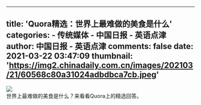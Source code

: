 
---
title: 'Quora精选：世界上最难做的美食是什么'
categories: 
    - 传统媒体
    - 中国日报 - 英语点津
author: 中国日报 - 英语点津
comments: false
date: 2021-03-22 03:47:09
thumbnail: 'https://img2.chinadaily.com.cn/images/202103/21/60568c80a31024adbdbca7cb.jpeg'
---

<div>   
<img src="https://img2.chinadaily.com.cn/images/202103/21/60568c80a31024adbdbca7cb.jpeg" referrerpolicy="no-referrer"><br>
                    世界上最难做的美食是什么？来看看Quora上的精选回答。
                    
</div>
            